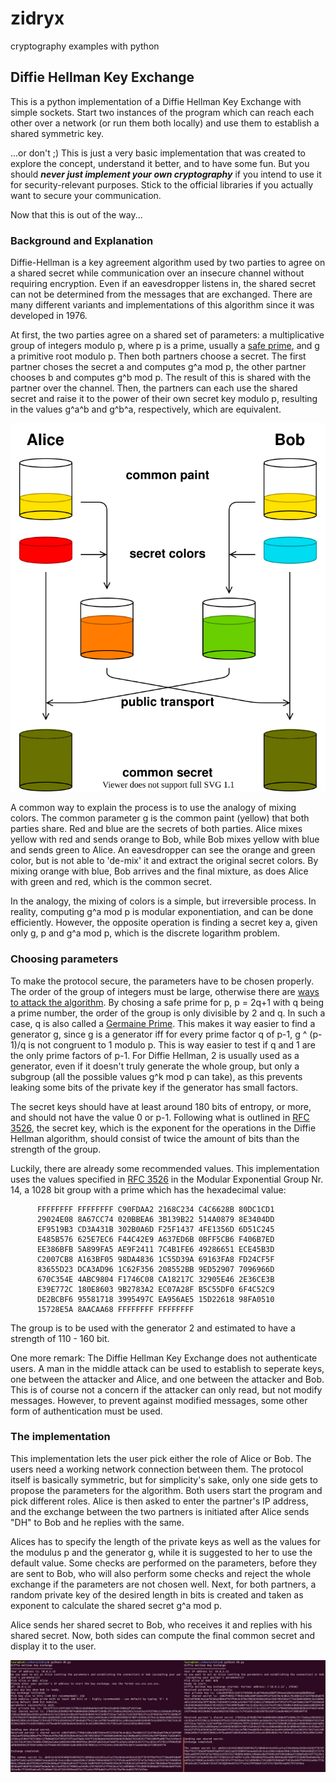 # zidryx
cryptography examples with python

## Diffie Hellman Key Exchange

This is a python implementation of a Diffie Hellman Key Exchange with simple sockets. Start two instances of the program which can reach each other over a network (or run them both locally) and use them to establish a shared symmetric key.

...or don't ;) This is just a very basic implementation that was created to explore the concept, understand it better, and to have some fun. But you should ***never just implement your own cryptography*** if you intend to use it for security-relevant purposes. Stick to the official libraries if you actually want to secure your communication. 

Now that this is out of the way...

### Background and Explanation

Diffie-Hellman is a key agreement algorithm used by two parties to agree on a shared secret while communication over an insecure channel without requiring encryption. Even if an eavesdropper listens in, the shared secret can not be determined from the messages that are exchanged. There are many different variants and implementations of this algorithm since it was developed in 1976.

At first, the two parties agree on a shared set of parameters: a multiplicative group of integers modulo p, where p is a prime, usually a <a href="https://en.wikipedia.org/wiki/Safe_prime">safe prime</a>, and g a primitive root modulo p. Then both partners choose a secret. The first partner choses the secret a and computes g^a mod p, the other partner chooses b and computes g^b mod p. The result of this is shared with the partner over the channel. Then, the partners can each use the shared secret and raise it to the power of their own secret key modulo p, resulting in the values g^a^b and g^b^a, respectively, which are equivalent. 

![DH](https://github.com/LauraWartschinski/zidryx/blob/master/img/DiffieHellman.svg)

A common way to explain the process is to use the analogy of mixing colors. The common parameter g is the common paint (yellow) that both parties share. Red and blue are the secrets of both parties. Alice mixes yellow with red and sends orange to Bob, while Bob mixes yellow with blue and sends green to Alice. An eavesdropper can see the orange and green color, but is not able to 'de-mix' it and extract the original secret colors. By mixing orange with blue, Bob arrives and the final mixture, as does Alice with green and red, which is the common secret.

In the analogy, the mixing of colors is a simple, but irreversible process. In reality, computing g^a mod p is modular exponentiation, and can be done efficiently. However, the opposite operation is finding a secret key a, given only g, p and g^a mod p, which is the discrete logarithm problem. 

### Choosing parameters

To make the protocol secure, the parameters have to be chosen properly. The order of the group of integers must be large, otherwise there are <a href="https://en.wikipedia.org/wiki/Diffie%E2%80%93Hellman_key_exchange">ways to attack the algorithm</a>. By chosing a safe prime for p, p = 2q+1 with q being a prime number, the order of the group is only divisible by 2 and q. In such a case, q is also called a <a href="https://en.wikipedia.org/wiki/Sophie_Germain_prime">Germaine Prime</a>. This makes it way easier to find a generator g, since g is a generator iff for every prime factor q of p-1, g ^ (p-1)/q is not congruent to 1 modulo p. This is way easier to test if q and 1 are the only prime factors of p-1. For Diffie Hellman, 2 is usually used as a generator, even if it doesn't truly generate the whole group, but only a subgroup (all the possible values g^k mod p can take), as this prevents leaking some bits of the private key if the generator has small factors. 

The secret keys should have at least around 180 bits of entropy, or more, and should not have the value 0 or p-1. Following what is outlined in <a href="https://datatracker.ietf.org/doc/rfc3526/?include_text=1">RFC 3526</a>, the secret key, which is the exponent for the operations in the Diffie Hellman algorithm, should consist of twice the amount of bits than the strength of the group. 

Luckily, there are already some recommended values. This implementation uses the values specified in <a href="https://datatracker.ietf.org/doc/rfc3526/?include_text=1">RFC 3526</a> in the  Modular Exponential Group Nr. 14, a 1028 bit group with a prime which has the hexadecimal value:

```
      FFFFFFFF FFFFFFFF C90FDAA2 2168C234 C4C6628B 80DC1CD1
      29024E08 8A67CC74 020BBEA6 3B139B22 514A0879 8E3404DD
      EF9519B3 CD3A431B 302B0A6D F25F1437 4FE1356D 6D51C245
      E485B576 625E7EC6 F44C42E9 A637ED6B 0BFF5CB6 F406B7ED
      EE386BFB 5A899FA5 AE9F2411 7C4B1FE6 49286651 ECE45B3D
      C2007CB8 A163BF05 98DA4836 1C55D39A 69163FA8 FD24CF5F
      83655D23 DCA3AD96 1C62F356 208552BB 9ED52907 7096966D
      670C354E 4ABC9804 F1746C08 CA18217C 32905E46 2E36CE3B
      E39E772C 180E8603 9B2783A2 EC07A28F B5C55DF0 6F4C52C9
      DE2BCBF6 95581718 3995497C EA956AE5 15D22618 98FA0510
      15728E5A 8AACAA68 FFFFFFFF FFFFFFFF
```
      
The group is to be used with the generator 2 and estimated to have a strength of 110 - 160 bit. 
      
One more remark: The Diffie Hellman Key Exchange does not authenticate users. A man in the middle attack can be used to establish to seperate keys, one between the attacker and Alice, and one between the attacker and Bob. This is of course not a concern if the attacker can only read, but not modify messages. However, to prevent against modified messages, some other form of authentication must be used. 

### The implementation

This implementation lets the user pick either the role of Alice or Bob. The users need a working network connection between them. The protocol itself is basically symmetric, but for simplicity's sake, only one side gets to propose the parameters for the algorithm. Both users start the program and pick different roles. Alice is then asked to enter the partner's IP address, and the exchange between the two partners is initiated after Alice sends "DH" to Bob and he replies with the same.
 
Alices has to specify the length of the private keys as well as the values for the modulus p and the generator g, while it is suggested to her to use the default value. Some checks are performed on the parameters, before they are sent to Bob, who will also perform some checks and reject the whole exchange if the parameters are not chosen well. Next, for both partners, a random private key of the desired length in bits is created and taken as exponent to calculate the shared secret g^a mod p.

Alice sends her shared secret to Bob, who receives it and replies with his shared secret. Now, both sides can compute the final common secret and display it to the user. 

![screenshot](https://github.com/LauraWartschinski/zidryx/blob/master/img/dh.png)
